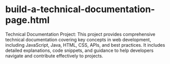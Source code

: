 # build-a-technical-documentation-page.html
Technical Documentation Project: This project provides comprehensive technical documentation covering key concepts in web development, including JavaScript, Java, HTML, CSS, APIs, and best practices. It includes detailed explanations, code snippets, and guidance to help developers navigate and contribute effectively to projects.
